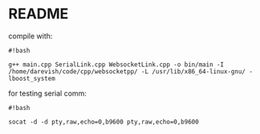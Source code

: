 # README #

compile with:

```
#!bash

g++ main.cpp SerialLink.cpp WebsocketLink.cpp -o bin/main -I /home/darevish/code/cpp/websocketpp/ -L /usr/lib/x86_64-linux-gnu/ -lboost_system
```

for testing serial comm:

```
#!bash

socat -d -d pty,raw,echo=0,b9600 pty,raw,echo=0,b9600

```

